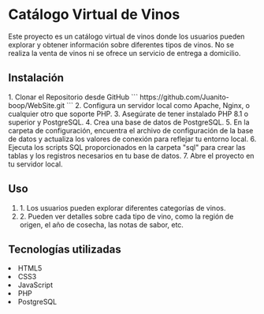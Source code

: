 <h1>Catálogo Virtual de Vinos</h1>
<p>Este proyecto es un catálogo virtual de vinos donde los usuarios pueden explorar y obtener información sobre diferentes tipos de vinos. No se realiza la venta de vinos ni se ofrece un servicio de entrega a domicilio.</p>
<h2>Instalación</h2>
1. Clonar el Repositorio desde GitHub
```
https://github.com/Juanito-boop/WebSite.git
```
2. Configura un servidor local como Apache, Nginx, o cualquier otro que soporte PHP. 
3. Asegúrate de tener instalado PHP 8.1 o superior y PostgreSQL.
4. Crea una base de datos de PostgreSQL.
5. En la carpeta de configuración, encuentra el archivo de configuración de la base de datos y actualiza los valores de conexión para reflejar tu entorno local.
6. Ejecuta los scripts SQL proporcionados en la carpeta "sql" para crear las tablas y los registros necesarios en tu base de datos.
7. Abre el proyecto en tu servidor local.
<h2>Uso</h2>
<ol>
  <li>1. Los usuarios pueden explorar diferentes categorías de vinos.</li>
<li>2. Pueden ver detalles sobre cada tipo de vino, como la región de origen, el año de cosecha, las notas de sabor, etc.</li>
</ol>

<h2>Tecnologías utilizadas</h2>
<li>HTML5</li>
<li>CSS3</li>
<li>JavaScript</li>
<li>PHP</li>
<li>PostgreSQL</li>
